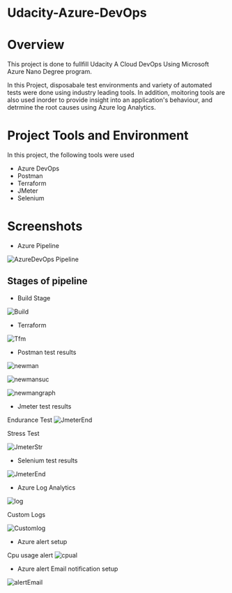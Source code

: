 # Udacity-Azure-DevOps

# Overview

This project is done to fullfill Udacity A Cloud DevOps Using Microsoft Azure Nano Degree program.

In this Project, disposabale test environments and variety of automated tests were done using industry leading tools. In addition, moitoring tools are also used inorder to provide insight into an application's behaviour, and detrmine the root causes using Azure log Analytics.

# Project Tools and Environment 

In this project, the following tools were used 

* Azure DevOps
* Postman
* Terraform 
* JMeter 
* Selenium 

# Screenshots

* Azure Pipeline

![AzureDevOps Pipeline](screenshots/pipeline.jpg)

## Stages of pipeline

* Build Stage

![Build](screenshots/Build.jpg)

* Terraform 

![Tfm](screenshots/terraform.jpg)

* Postman test results

![newman](screenshots/newman.jpg)

![newmansuc](screenshots/newman_success.jpg)

![newmangraph](screenshots/newman_graph.jpg)

* Jmeter test results 

Endurance Test
![JmeterEnd](screenshots/JmeterEnduranceTest.jpg)

Stress Test

![JmeterStr](screenshots/JmeterStressTest.jpg)

* Selenium test results

![JmeterEnd](screenshots/SelinumTest.jpg)

* Azure Log Analytics 

![log](screenshots/AzureLogs.jpg)

Custom Logs 

![Customlog](screenshots/Customloge.jpg)

* Azure alert setup 

Cpu usage alert
![cpual](screenshots/alerts.jpg)

* Azure alert Email notification setup 

![alertEmail](screenshots/alertemail.jpg)